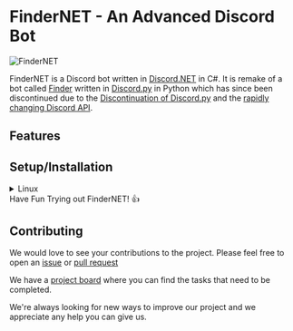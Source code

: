 # FinderNET - An Advanced Discord Bot
![FinderNET](https://cdn.discordapp.com/avatars/939922948163244082/fefad3b436fb40787c958f9230a5f792.png)

FinderNET is a Discord bot written in [Discord.NET](https://github.com/discord-net/Discord.Net) in C#. It is remake of a bot called [Finder](https://github.com/FinderDiscord/Finder) written in [Discord.py](https://github.com/Rapptz/discord.py) in Python which has since been discontinued due to the [Discontinuation of Discord.py](https://gist.github.com/Rapptz/4a2f62751b9600a31a0d3c78100287f1) and the [rapidly changing Discord API](https://github.com/discord/discord-api-docs).

## Features


## Setup/Installation
</details>
<details>
<summary>Linux</summary>
<br>

**To start you need to install Dotnet 6.0.0 or higher.**

Install DotNet - [Installing Dotnet on Linux](https://docs.microsoft.com/en-us/dotnet/core/install/linux)

Install PostgreSQL - [Installing PostgreSQL on Linux](https://www.postgresql.org/download/linux/)

### Postgresql Setup

You can start the postgresql service and create the database.

```bash
$ systemctl start postgresql
or 
$ service postgresql start
```

Then create the database.
```bash
$ sudo -u postgres createdb finder
```

Then create the user.
```bash
$ sudo -u postgres createuser finder
```

Acces the postgres Shell
```bash
$ sudo -u postgres psql
```
Provide the privileges to the postgres user
```bash
$ alter user finder with encrypted password 'enter a password here';
$ grant all privileges on database finder to finder;
$ exit;
```

**You need to clone this repository.**

```bash
$ git clone https://github.com/FinderDiscord/FinderNET.git
$ cd FinderNET/FinderNET
```

### Run the bot
```bash
$ dotnet restore
$ dotnet run
```
this will create the necessary configuration files for the bot
    
### Enter details into the Configuration

Input your sensitive info into the configuration this will include
    * The Bot token (Generated from https://discord.dev)
    * The database infomation (ip, port, database, user, password)
    * The Test Guild to register the slash commands to. (optional) (it may take up to an hour to register slash commands if this is blank)

### Run Migrations
```bash
$ dotnet tool install --global dotnet-ef
$ sudo reboot
$ cd FinderNET/FinderNET
$ dotnet ef migrations add Installation
$ dotnet ef database update
```

### Finally run the bot.
#### The database will start automaticly if not already running
```bash
$ dotnet restore
$ dotnet run
```



</details>
Have Fun Trying out FinderNET! 👍

## Contributing
We would love to see your contributions to the project. Please feel free to open an [issue](https://github.com/FinderDiscord/FinderNET/issues) or [pull request](https://github.com/FinderDiscord/FinderNET/pulls)

We have a [project board](https://github.com/orgs/FinderDiscord/projects/1) where you can find the tasks that need to be completed.

We're always looking for new ways to improve our project and we appreciate any help you can give us.
